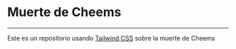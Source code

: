 # Muerte de Cheems

---------
Este es un repositorio usando [Tailwind CSS](ttps://tailwindcss.com/) sobre la muerte de Cheems
